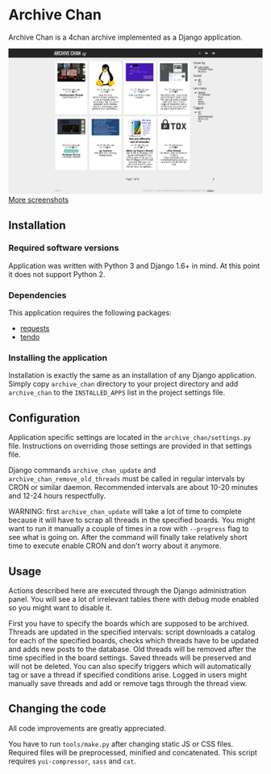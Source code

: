 # Archive Chan
Archive Chan is a 4chan archive implemented as a Django application.

![Board view - catalog](docs/screens/readme.png "Board view - catalog")
[More screenshots](http://archivechan.imgur.com/)

## Installation
### Required software versions
Application was written with Python 3 and Django 1.6+ in mind. At this point it does not support Python 2.

### Dependencies
This application requires the following packages:

* [requests](http://docs.python-requests.org/en/latest/)
* [tendo](https://pypi.python.org/pypi/tendo/0.2.4)

### Installing the application
Installation is exactly the same as an installation of any Django application. Simply copy `archive_chan` directory to your project directory and add `archive_chan` to the `INSTALLED_APPS` list in the project settings file.

## Configuration
Application specific settings are located in the `archive_chan/settings.py` file. Instructions on overriding those settings are provided in that settings file.  

Django commands `archive_chan_update` and `archive_chan_remove_old_threads` must be called in regular intervals by CRON or similar daemon. Recommended intervals are about 10-20 minutes and 12-24 hours respectfully.

WARNING: first `archive_chan_update` will take a lot of time to complete because it will have to scrap all threads in the specified boards. You might want to run it manually a couple of times in a row with `--progress` flag to see what is going on. After the command will finally take relatively short time to execute enable CRON and don't worry about it anymore.

## Usage
Actions described here are executed through the Django administration panel. You will see a lot of irrelevant tables there with debug mode enabled so you might want to disable it.

First you have to specify the boards which are supposed to be archived. Threads are updated in the specified intervals: script downloads a catalog for each of the specified boards, checks which threads have to be updated and adds new posts to the database. Old threads will be removed after the time specified in the board settings. Saved threads will be preserved and will not be deleted. You can also specify triggers which will automatically tag or save a thread if specified conditions arise. Logged in users might manually save threads and add or remove tags through the thread view.

## Changing the code
All code improvements are greatly appreciated.  

You have to run `tools/make.py` after changing static JS or CSS files. Required files will be preprocessed, minified and concatenated. This script requires `yui-compressor`, `sass` and `cat`.
